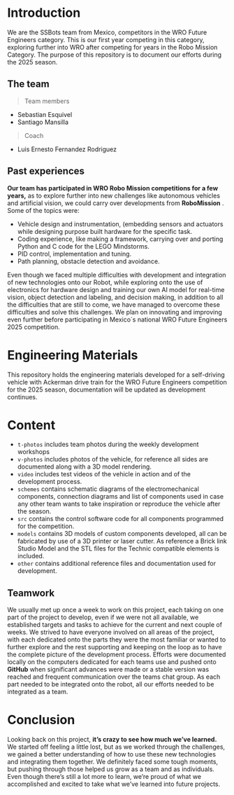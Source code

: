 # Introduction

We are the SSBots team from Mexico, competitors in the WRO Future Engineers category. This is our first year competing in this category, exploring further into WRO after competing for years in the Robo Mission Category. The purpose of this repository is to document our efforts during the 2025 season.

## The team
>Team members
- Sebastian Esquivel
- Santiago Mansilla
>Coach
- Luis Ernesto Fernandez Rodriguez

## Past experiences

  **Our team has participated in WRO Robo Mission competitions for a few years,** as to explore further into new challenges like autonomous vehicles and artificial vision,  we could carry over developments from **RoboMission** . Some of the topics were:
  - Vehicle design and instrumentation, (embedding sensors and actuators while designing purpose built hardware for the specific task.
  - Coding experience, like making a framework, carrying over and porting Python and C code for the LEGO Mindstorms.
  - PID control, implementation and tuning.
  - Path planning, obstacle detection and avoidance. 

Even though we faced multiple difficulties with development and integration of new technologies onto our Robot, while exploring onto the use of electronics for hardware design and training our own AI model for real-time vision, object detection and labeling, and decision making, in addition to all the difficulties that are still to come, we have managed to overcome these difficulties and solve this challenges. We plan on innovating and improving even further before participating in Mexico´s national WRO Future Engineers 2025 competition.

# Engineering Materials

This repository holds the engineering materials developed for a self-driving vehicle with Ackerman drive train for the WRO Future Engineers competition for the 2025 season, documentation will be updated as development continues.   

# Content

* `t-photos` includes team photos during the weekly development workshops
* `v-photos` includes photos of the vehicle, for reference all sides are documented along with a 3D model rendering.
* `video` includes test videos of the vehicle in action and of the development process.
* `schemes` contains schematic diagrams of the electromechanical components, connection diagrams and list of components used in case any other team wants to take inspiration or reproduce the vehicle after the season.
* `src` contains the control software code for all components programmed for the competition.
* `models` contains 3D models of custom components developed, all can be fabricated by use of a 3D printer or laser cutter. As reference a Brick link Studio Model and the STL files for the Technic compatible elements is included.
* `other` contains additional reference files and documentation used for development.

## Teamwork

We usually met up once a week to work on this project, each taking on one part of the project to develop, even if we were not all available, we established targets and tasks to achieve for the current and next couple of weeks. We strived to have everyone involved on all areas of the project, with each dedicated onto the parts they were the most familiar or wanted to further explore and the rest supporting and keeping on the loop as to have the complete picture of the development process. Efforts were documented locally on the computers dedicated for each teams use and pushed onto **GitHub** when significant advances were made or a stable version was reached and frequent communication over the teams chat group. As each part needed to be integrated onto the robot, all our efforts needed to be integrated as a team.  
  
# Conclusion
Looking back on this project, **it’s crazy to see how much we’ve learned.** We started off feeling a little lost, but as we worked through the challenges, we gained a better understanding of how to use these new technologies and integrating them together. We definitely faced some tough moments, but pushing through those helped us grow as a team and as individuals. Even though there’s still a lot more to learn, we’re proud of what we accomplished and excited to take what we’ve learned into future projects.
